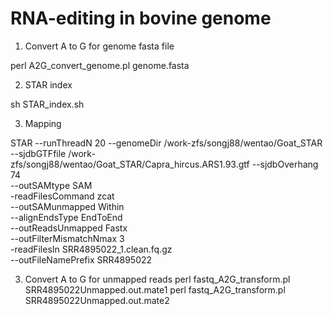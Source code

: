 # RNA-editing in bovine genome

1. Convert A to G for genome fasta file

perl A2G_convert_genome.pl genome.fasta


2. STAR index

sh STAR_index.sh


3. Mapping

STAR --runThreadN 20 --genomeDir /work-zfs/songj88/wentao/Goat_STAR --sjdbGTFfile /work-zfs/songj88/wentao/Goat_STAR/Capra_hircus.ARS1.93.gtf --sjdbOverhang 74 \
--outSAMtype SAM \
-readFilesCommand zcat \
--outSAMunmapped Within \
--alignEndsType EndToEnd \
--outReadsUnmapped Fastx \
--outFilterMismatchNmax 3 \
-readFilesIn SRR4895022_1.clean.fq.gz \
--outFileNamePrefix SRR4895022


3. Convert A to G for unmapped reads 
perl fastq_A2G_transform.pl SRR4895022Unmapped.out.mate1
perl fastq_A2G_transform.pl SRR4895022Unmapped.out.mate2
